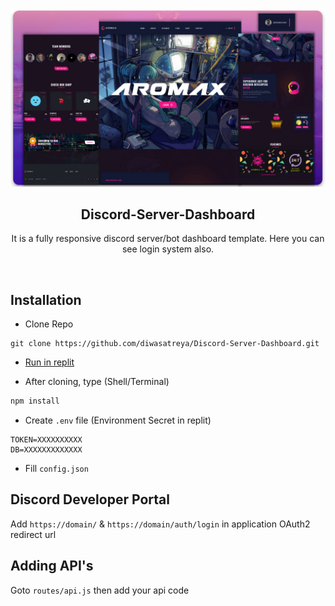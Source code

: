 

<div align="center">
  
  
  <img src="serverdash.png" />

  <h2 align="center">Discord-Server-Dashboard</h2>

  It is a fully responsive discord server/bot dashboard template. Here you can see login system also. 


</div>

<br>

## Installation

- Clone Repo
```
git clone https://github.com/diwasatreya/Discord-Server-Dashboard.git
```

- [Run in replit](https://repl.it/github/diwasatreya/Discord-Server-Dashboard)

- After cloning, type (Shell/Terminal)
```js
npm install
```

- Create `.env` file (Environment Secret in replit)
```
TOKEN=XXXXXXXXXX
DB=XXXXXXXXXXXXX
```

- Fill `config.json` 


## Discord Developer Portal
Add `https://domain/` & `https://domain/auth/login` in application OAuth2 redirect url 


## Adding API's
Goto `routes/api.js` then add your api code

